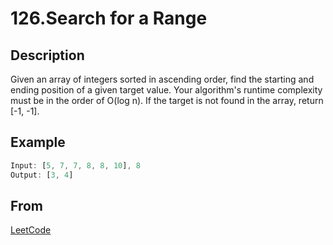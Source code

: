 # 126.Search for a Range

## Description

Given an array of integers sorted in ascending order, find the starting and ending position of a given target value.
Your algorithm's runtime complexity must be in the order of O(log n).
If the target is not found in the array, return [-1, -1].

## Example

```javascript
Input: [5, 7, 7, 8, 8, 10], 8
Output: [3, 4]
```

## From

[LeetCode](https://leetcode.com/problems/search-for-a-range)

